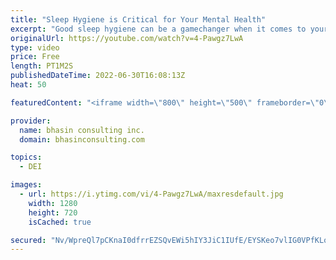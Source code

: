 ```yaml
---
title: "Sleep Hygiene is Critical for Your Mental Health"
excerpt: "Good sleep hygiene can be a gamechanger when it comes to your mental health — especially for people who are Black, Indigenous and People of Color, as we often experience higher stress related to inequities in the workplace and our personal lives.   In this video, bci’s Mental Health Expert-in-Residence"
originalUrl: https://youtube.com/watch?v=4-Pawgz7LwA
type: video
price: Free
length: PT1M2S
publishedDateTime: 2022-06-30T16:08:13Z
heat: 50

featuredContent: "<iframe width=\"800\" height=\"500\" frameborder=\"0\" src=\"https://www.youtube.com/embed/4-Pawgz7LwA\" allow=\"accelerometer; autoplay; encrypted-media; gyroscope; picture-in-picture\" allowfullscreen></iframe>"

provider:
  name: bhasin consulting inc.
  domain: bhasinconsulting.com

topics:
  - DEI

images:
  - url: https://i.ytimg.com/vi/4-Pawgz7LwA/maxresdefault.jpg
    width: 1280
    height: 720
    isCached: true

secured: "Nv/WpreQl7pCKnaI0dfrrEZSQvEWi5hIY3JiC1IUfE/EYSKeo7vlIG0VPfKLoNGr2D8iDReNL5E2ZLpwRX9XLtAqs70/brycS0rkizNrAbj/Rkd8noBfbNRXg2kVrw5O59L+hNP0ERcrhKVRL4p7siW8Fk+SeW7+UwkzKeVc+hMw1VG4sUjzcGswfOWmOl7DhlIp8XtqmKvxI2MJUj54w7yO9Rih+e/a7ERTAJW5lpt4gPg0e1bqAgLbR93+WNTQEEwQrRZxFnX8K8d6p7ndG/PQuMvykmNIbQMt4lyiSzAJcid7F7ETzPSHheGSowQjZmnKbXSKbkycIBI58Ery/AOt/KTZAHDRQkNUWmY3vWqwUgk0JA7bITx4ub2IS2ITNX3jyWK1yoCLCafRL7FUNaHpfSm0CkwJWJLmgIn3C1Q=;fmxpmH6FCouxYpW/1Twu+A=="
---
```


